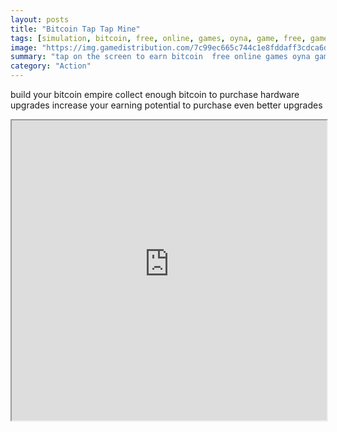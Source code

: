 ```yaml
---
layout: posts
title: "Bitcoin Tap Tap Mine"
tags: [simulation, bitcoin, free, online, games, oyna, game, free, games, play, play, games]
image: "https://img.gamedistribution.com/7c99ec665c744c1e8fddaff3cdca6d64.jpg"
summary: "tap on the screen to earn bitcoin  free online games oyna game free games play play games"
category: "Action"
---
```


build your bitcoin empire collect enough bitcoin to purchase hardware upgrades increase your earning potential to purchase even better upgrades

<iframe width="100%" height="480px;" src="https://html5.gamedistribution.com/7c99ec665c744c1e8fddaff3cdca6d64/"></iframe>